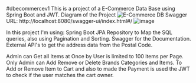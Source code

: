 #dbecommercev1
This is a project of a E-Commerce Data Base using Spring Boot and JWT.
Diagram of the Project
![E-Commerce DB](https://github.com/guhenning/dbecommercev1/assets/39813412/7679c825-afa7-400f-8aed-387ffb8ed648)
Swagger URL: http://localhost:8080/swagger-ui/index.html#/
![image](https://github.com/guhenning/dbecommercev1/assets/39813412/4b8da618-7051-4f42-92e2-1fdc63b51d12)


In this project I'm using:
Spring Boot
JPA Repository to Map the SQL queries, also using Pagination and Sorting.
Swagger for the Documentation.
External API's to get the address data from the Postal Code.

Admin can Get all Items at Once by User is limited to 100 items per Page.
Only Admin can Add Remove or Delete Brands Categories and Items.
To Add or Remove Item to Cart and also to made the Payment is used the JWT to check if the user matches the cart owner.
